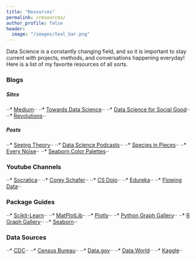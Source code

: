 ```yaml
---
title: "Resources"
permalink: /resources/
author_profile: false
header:
  image: "/images/teal_bar.png"
---
```


Data Science is a constantly changing field, and so it is important to stay current with projects, methods, and conversations happening everyday! Here is a list of my favorite resources of all sorts. 

### Blogs
##### Sites
⋅⋅* [Medium](https://medium.com/)⋅⋅
⋅⋅* [Towards Data Science](https://towardsdatascience.com/?source=post_page-----70d476bfe775----------------------)⋅⋅
⋅⋅* [Data Science for Social Good](http://www.dssgfellowship.org//blog/)⋅⋅
⋅⋅* [Revolutions](https://blog.revolutionanalytics.com/)⋅⋅

##### Posts
⋅⋅* [Seeing Theory](https://seeing-theory.brown.edu/)⋅⋅
⋅⋅* [Data Science Podcasts](https://realpython.com/data-science-podcasts/)⋅⋅
⋅⋅* [Species in Pieces](http://species-in-pieces.com/#)⋅⋅
⋅⋅* [Every Noise](http://everynoise.com/engenremap.html#otherthings)⋅⋅
⋅⋅* [Seaborn Color Palettes](https://python-graph-gallery.com/100-calling-a-color-with-seaborn/)⋅⋅

### Youtube Channels
⋅⋅* [Socratica](https://www.youtube.com/user/SocraticaStudios)⋅⋅
⋅⋅* [Corey Schafer](https://www.youtube.com/user/schafer5)⋅⋅
⋅⋅* [CS Dojo](https://www.youtube.com/channel/UCxX9wt5FWQUAAz4UrysqK9A)⋅⋅
⋅⋅* [Edureka](https://www.youtube.com/user/edurekaIN/featured)⋅⋅
⋅⋅* [Flowing Data](https://flowingdata.com/)⋅⋅

### Package Guides
⋅⋅* [Scikit-Learn](https://scikit-learn.org/stable/index.html)⋅⋅
⋅⋅* [MatPlotLib](https://matplotlib.org/index.html)⋅⋅
⋅⋅* [Plotly](https://plotly.com/)⋅⋅
⋅⋅* [Python Graph Gallery](https://python-graph-gallery.com/)⋅⋅
⋅⋅* [R Graph Gallery](https://www.r-graph-gallery.com/)⋅⋅
⋅⋅* [Seaborn](https://seaborn.pydata.org/index.html)⋅⋅

### Data Sources
⋅⋅* [CDC](https://www.cdc.gov/nchs/index.htm)⋅⋅
⋅⋅* [Census Bureau](https://www.census.gov/)⋅⋅
⋅⋅* [Data.gov](https://www.data.gov/)⋅⋅
⋅⋅* [Data.World](https://data.world/)⋅⋅
⋅⋅* [Kaggle](https://www.kaggle.com/)⋅⋅

